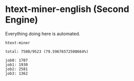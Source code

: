 # htext-miner-english (Second Engine)

Everything doing here is automated.

```
htext-miner

total: 7580/9523 (79.59676572508664%)

job0: 1707
job1: 1930
job2: 2581
job3: 1362
```